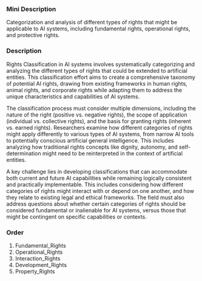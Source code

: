 ### Mini Description

Categorization and analysis of different types of rights that might be applicable to AI systems, including fundamental rights, operational rights, and protective rights.

### Description

Rights Classification in AI systems involves systematically categorizing and analyzing the different types of rights that could be extended to artificial entities. This classification effort aims to create a comprehensive taxonomy of potential AI rights, drawing from existing frameworks in human rights, animal rights, and corporate rights while adapting them to address the unique characteristics and capabilities of AI systems.

The classification process must consider multiple dimensions, including the nature of the right (positive vs. negative rights), the scope of application (individual vs. collective rights), and the basis for granting rights (inherent vs. earned rights). Researchers examine how different categories of rights might apply differently to various types of AI systems, from narrow AI tools to potentially conscious artificial general intelligence. This includes analyzing how traditional rights concepts like dignity, autonomy, and self-determination might need to be reinterpreted in the context of artificial entities.

A key challenge lies in developing classifications that can accommodate both current and future AI capabilities while remaining logically consistent and practically implementable. This includes considering how different categories of rights might interact with or depend on one another, and how they relate to existing legal and ethical frameworks. The field must also address questions about whether certain categories of rights should be considered fundamental or inalienable for AI systems, versus those that might be contingent on specific capabilities or contexts.

### Order

1. Fundamental_Rights
2. Operational_Rights
3. Interaction_Rights
4. Development_Rights
5. Property_Rights
